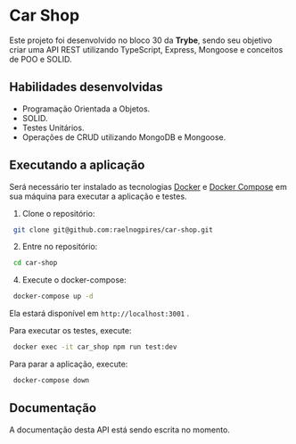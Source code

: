 # Car Shop

Este projeto foi desenvolvido no bloco 30 da **Trybe**, sendo seu objetivo criar uma API REST utilizando TypeScript, Express, Mongoose e conceitos de POO e SOLID.

## Habilidades desenvolvidas
* Programação Orientada a Objetos.
* SOLID.
* Testes Unitários.
* Operações de CRUD utilizando MongoDB e Mongoose.

## Executando a aplicação
Será necessário ter instalado as tecnologias [Docker](https://docs.docker.com/engine/install/) e [Docker Compose](https://docs.docker.com/compose/install/) em sua máquina para executar a aplicação e testes.

1. Clone o repositório:
```sh
 git clone git@github.com:raelnogpires/car-shop.git
```

2. Entre no repositório:
```sh
 cd car-shop
```

4. Execute o docker-compose:
```sh
 docker-compose up -d
```  

Ela estará disponível em `http://localhost:3001` .

Para executar os testes, execute:
```sh
 docker exec -it car_shop npm run test:dev
```

Para parar a aplicação, execute:
```sh
 docker-compose down
```

## Documentação
A documentação desta API está sendo escrita no momento.